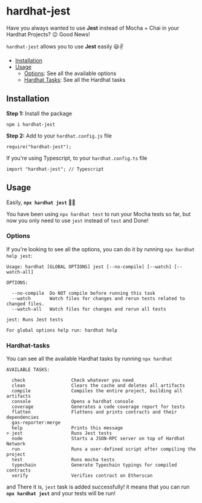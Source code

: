 # hardhat-jest

Have you always wanted to use **Jest** instead of Mocha + Chai in your Hardhat Projects? 😉 Good News!

`hardhat-jest` allows you to use **Jest** easily 😃✌️


- [Installation](#installation)
- [Usage](#usage)
  - [Options](#options): See all the available options
  - [Hardhat Tasks](#hardhat-tasks): See all the Hardhat tasks


## Installation

**Step 1:** Install the package

```
npm i hardhat-jest
```

**Step 2:** Add to your `hardhat.config.js` file

```
require("hardhat-jest");
```

If you're using Typescript, to your `hardhat.config.ts` file

```
import "hardhat-jest"; // Typescript
```

## Usage

Easily, **`npx hardhat jest`** 🧑‍💻

You have been using `npx hardhat test` to run your Mocha tests so far, but now you only need to use `jest` instead of `test` and Done!


### Options

If you're looking to see all the options, you can do it by running `npx hardhat help jest`:

```shell
Usage: hardhat [GLOBAL OPTIONS] jest [--no-compile] [--watch] [--watch-all]

OPTIONS:

  --no-compile	Do NOT compile before running this task 
  --watch     	Watch files for changes and rerun tests related to changed files. 
  --watch-all 	Watch files for changes and rerun all tests 

jest: Runs Jest tests

For global options help run: hardhat help
```

### Hardhat-tasks

You can see all the available Hardhat tasks by running `npx hardhat`

```shell
AVAILABLE TASKS:

  check             	Check whatever you need
  clean             	Clears the cache and deletes all artifacts
  compile           	Compiles the entire project, building all artifacts
  console           	Opens a hardhat console
  coverage          	Generates a code coverage report for tests
  flatten           	Flattens and prints contracts and their dependencies
  gas-reporter:merge	
  help              	Prints this message
> jest                  Runs Jest tests 
  node              	Starts a JSON-RPC server on top of Hardhat Network
  run               	Runs a user-defined script after compiling the project
  test              	Runs mocha tests
  typechain         	Generate Typechain typings for compiled contracts
  verify            	Verifies contract on Etherscan
```
and There it is, `jest` task is added successfully! it means that you can run **`npx hardhat jest`** and your tests will be run!

